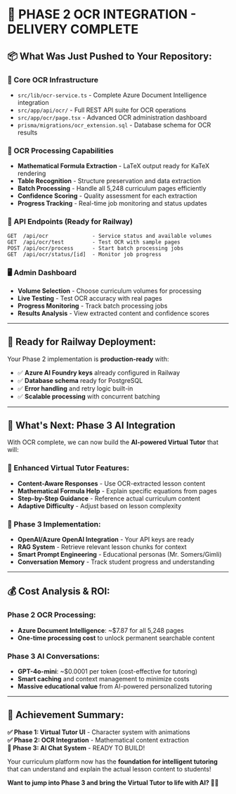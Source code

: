 # 🎉 PHASE 2 OCR INTEGRATION - DELIVERY COMPLETE

## 📦 **What Was Just Pushed to Your Repository:**

### **🔧 Core OCR Infrastructure**
- `src/lib/ocr-service.ts` - Complete Azure Document Intelligence integration
- `src/app/api/ocr/` - Full REST API suite for OCR operations
- `src/app/ocr/page.tsx` - Advanced OCR administration dashboard
- `prisma/migrations/ocr_extension.sql` - Database schema for OCR results

### **📸 OCR Processing Capabilities**
- **Mathematical Formula Extraction** - LaTeX output ready for KaTeX rendering
- **Table Recognition** - Structure preservation and data extraction  
- **Batch Processing** - Handle all 5,248 curriculum pages efficiently
- **Confidence Scoring** - Quality assessment for each extraction
- **Progress Tracking** - Real-time job monitoring and status updates

### **🎯 API Endpoints (Ready for Railway)**
```
GET  /api/ocr              - Service status and available volumes
GET  /api/ocr/test         - Test OCR with sample pages
POST /api/ocr/process      - Start batch processing jobs
GET  /api/ocr/status/[id]  - Monitor job progress
```

### **🖥️ Admin Dashboard**
- **Volume Selection** - Choose curriculum volumes for processing
- **Live Testing** - Test OCR accuracy with real pages
- **Progress Monitoring** - Track batch processing jobs
- **Results Analysis** - View extracted content and confidence scores

---

## 🚀 **Ready for Railway Deployment:**

Your Phase 2 implementation is **production-ready** with:
- ✅ **Azure AI Foundry keys** already configured in Railway
- ✅ **Database schema** ready for PostgreSQL
- ✅ **Error handling** and retry logic built-in  
- ✅ **Scalable processing** with concurrent batching

---

## 🎯 **What's Next: Phase 3 AI Integration**

With OCR complete, we can now build the **AI-powered Virtual Tutor** that will:

### **🤖 Enhanced Virtual Tutor Features:**
- **Content-Aware Responses** - Use OCR-extracted lesson content
- **Mathematical Formula Help** - Explain specific equations from pages  
- **Step-by-Step Guidance** - Reference actual curriculum content
- **Adaptive Difficulty** - Adjust based on lesson complexity

### **🔧 Phase 3 Implementation:**
- **OpenAI/Azure OpenAI Integration** - Your API keys are ready
- **RAG System** - Retrieve relevant lesson chunks for context
- **Smart Prompt Engineering** - Educational personas (Mr. Somers/Gimli)
- **Conversation Memory** - Track student progress and understanding

---

## 💰 **Cost Analysis & ROI:**

### **Phase 2 OCR Processing:**
- **Azure Document Intelligence**: ~$7.87 for all 5,248 pages
- **One-time processing cost** to unlock permanent searchable content

### **Phase 3 AI Conversations:**
- **GPT-4o-mini**: ~$0.0001 per token (cost-effective for tutoring)
- **Smart caching** and context management to minimize costs
- **Massive educational value** from AI-powered personalized tutoring

---

## 🎉 **Achievement Summary:**

**✅ Phase 1: Virtual Tutor UI** - Character system with animations  
**✅ Phase 2: OCR Integration** - Mathematical content extraction  
**🚀 Phase 3: AI Chat System** - READY TO BUILD!

Your curriculum platform now has the **foundation for intelligent tutoring** that can understand and explain the actual lesson content to students!

**Want to jump into Phase 3 and bring the Virtual Tutor to life with AI? 🤖✨**
